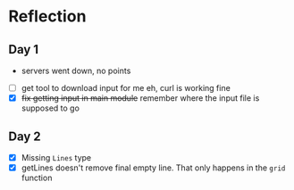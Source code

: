 # Reflection

## Day 1
* servers went down, no points
* [ ] get tool to download input for me
    eh, curl is working fine
* [x] ~~fix getting input in main module~~ remember where the input file is supposed to go

## Day 2
* [x] Missing `Lines` type
* [x] getLines doesn't remove final empty line. That only happens in the `grid` function